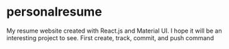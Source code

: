 # personalresume
My resume website created with React.js and Material UI.
I hope it will be an interesting project to see.
First create, track, commit, and push command